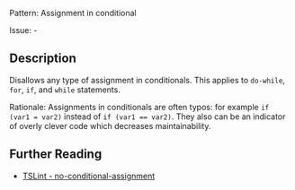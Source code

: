 Pattern: Assignment in conditional

Issue: -

## Description

Disallows any type of assignment in conditionals. This applies to `do-while`, `for`, `if`, and `while` statements.
  
Rationale: Assignments in conditionals are often typos: for example `if (var1 = var2)` instead of `if (var1 == var2)`. They also can be an indicator of overly clever code which decreases maintainability.

## Further Reading

* [TSLint - no-conditional-assignment](https://palantir.github.io/tslint/rules/no-conditional-assignment)